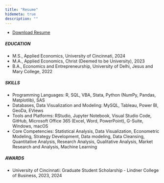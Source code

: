 ```yaml
---
title: "Resume"
hidemeta: true
description: ""
---
```

+ [Download Resume](/resume.pdf)
##### EDUCATION
+ M.S., Applied Economics, University of Cincinnati, 2024
+ M.A., Applied Economics, Christ (Deemed to be University), 2023
+ B.A., Economics and Entrepreneurship, University of Delhi, Jesus and Mary College, 2022

##### SKILLS
+ Programming Languages: R, SQL, VBA, Stata, Python (NumPy, Pandas, Matplotlib), SAS
+ Databases, Data Visualization and Modeling: MySQL, Tableau, Power BI, GeoDa, EViews
+ Tools and Platforms: RStudio, Jupyter Notebook, Visual Studio Code, GitHub, Microsoft Office 365 (Excel, Word, PowerPoint), G-Suite, Windows, macOS
+ Core Competencies: Statistical Analysis, Data Visualization, Econometric Modeling, Strategy Development, Data modeling, Data Cleansing, Quantitative Analysis, Research Analysis, Qualitative Analysis, Market Research and Analysis, Machine Learning
  
##### AWARDS
+ University of Cincinnati: Graduate Student Scholarship - Lindner College of Business, 2023, 2024
